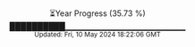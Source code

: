 <p align="center">
⏳Year Progress (35.73 %) <br>
██████████▁▁▁▁▁▁▁▁▁▁▁▁▁▁▁▁▁▁▁▁ <br>
<sub>Updated: Fri, 10 May 2024 18:22:06 GMT</sub>
</p>

